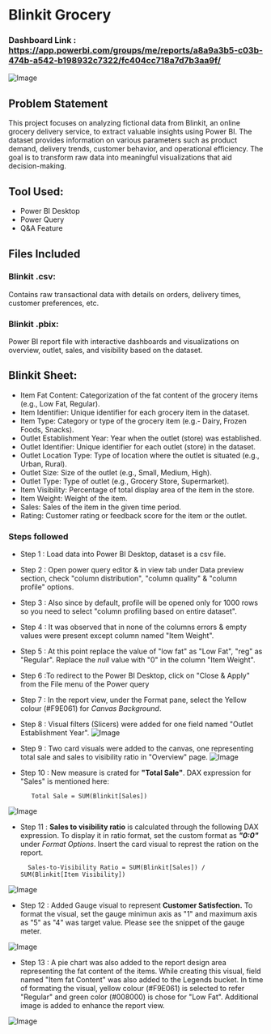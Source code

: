 # Blinkit Grocery

### Dashboard Link : https://app.powerbi.com/groups/me/reports/a8a9a3b5-c03b-474b-a542-b198932c7322/fc404cc718a7d7b3aa9f/

![Image](https://github.com/user-attachments/assets/6b735b13-1fa7-4642-91bc-9772dcbc88de)

## Problem Statement

This project focuses on analyzing fictional data from Blinkit, an online grocery delivery service, to extract valuable insights using Power BI. The dataset provides information on various parameters such as product demand, delivery trends, customer behavior, and operational efficiency. The goal is to transform raw data into meaningful visualizations that aid decision-making.

## Tool Used:
- Power BI Desktop
- Power Query
- Q&A Feature

## Files Included

### Blinkit .csv: 
Contains raw transactional data with details on orders, delivery times, customer preferences, etc.

### Blinkit .pbix: 
Power BI report file with interactive dashboards and visualizations on overview, outlet, sales, and visibility based on the dataset. 

## Blinkit Sheet:
- Item Fat Content: Categorization of the fat content of the grocery items (e.g., Low Fat, Regular).
- Item Identifier: Unique identifier for each grocery item in the dataset.
- Item Type: Category or type of the grocery item (e.g.- Dairy, Frozen Foods, Snacks).
- Outlet Establishment Year: Year when the outlet (store) was established.
- Outlet Identifier: Unique identifier for each outlet (store) in the dataset.
- Outlet Location Type: Type of location where the outlet is situated (e.g., Urban, Rural).
- Outlet Size: Size of the outlet (e.g., Small, Medium, High).
- Outlet Type: Type of outlet (e.g., Grocery Store, Supermarket).
- Item Visibility: Percentage of total display area of the item in the store.
- Item Weight: Weight of the item.
- Sales: Sales of the item in the given time period.
- Rating: Customer rating or feedback score for the item or the outlet.

### Steps followed 

- Step 1 : Load data into Power BI Desktop, dataset is a csv file.
- Step 2 : Open power query editor & in view tab under Data preview section, check "column distribution", "column quality" & "column profile" options.
- Step 3 : Also since by default, profile will be opened only for 1000 rows so you need to select "column profiling based on entire dataset".
- Step 4 : It was observed that in none of the columns errors & empty values were present except column named "Item Weight".
- Step 5 : At this point replace the value of "low fat" as "Low Fat", "reg" as "Regular". Replace the _null_ value with "0" in the column "Item Weight".
- Step 6 :To redirect to the Power BI Desktop, click on "Close & Apply" from the File menu of the Power query 
- Step 7 : In the report view, under the Format pane, select the Yellow colour (#F9E061) for _Canvas Background_.
- Step 8 : Visual filters (Slicers) were added for one field named "Outlet Establishment Year".
![Image](https://github.com/user-attachments/assets/23fdb3ed-1e49-43f8-a8cf-a6db265cd986)
- Step 9 : Two card visuals were added to the canvas, one representing total sale and sales to visibility ratio in "Overview" page.
![Image](https://github.com/user-attachments/assets/8cb275e2-0fcf-4161-903c-cedf95389371)
- Step 10 : New measure is crated for **"Total Sale"**. DAX expression for "Sales" is mentioned here:
       
         Total Sale = SUM(Blinkit[Sales])
![Image](https://github.com/user-attachments/assets/57c33bf4-f4e2-4fb0-abdc-aa8282b4e2ca)
- Step 11 : **Sales to visibility ratio** is calculated through the following DAX expression. To display it in ratio format, set the custom format as **_"0:0"_** under _Format Options_. Insert the card visual to represt the ration on the report.

        Sales-to-Visibility Ratio = SUM(Blinkit[Sales]) / SUM(Blinkit[Item Visibility])
![Image](https://github.com/user-attachments/assets/9ee4d58d-bc21-44a1-9200-675409c0fa5f)
- Step 12 : Added Gauge visual to represent **Customer Satisfection.** To format the visual, set the gauge minimun axis as "1" and maximum axis as "5" as "4" was target value. 
Please see the snippet of the gauge meter.

![Image](https://github.com/user-attachments/assets/f4e84f4c-9814-4bca-a33c-cd3cc8fbdb87) 
- Step 13 : A pie chart was also added to the report design area representing the fat content of the items. While creating this visual, field named "Item fat Content" was also added to the Legends bucket. In time of formating the visual, yellow colour (#F9E061) is selected to refer "Regular" and green color (#008000) is chose for "Low Fat". Additional image is added to enhance the report view.

![Image](https://github.com/user-attachments/assets/f451b1e0-0e81-48e9-b708-ac94d4ac3ab9)
